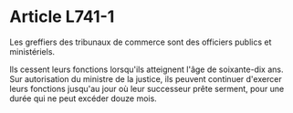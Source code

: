 # Article L741-1

<p>Les greffiers des tribunaux de commerce sont des officiers publics et ministériels.</p><p>Ils cessent leurs fonctions lorsqu'ils atteignent l'âge de soixante-dix ans. Sur autorisation du ministre de la justice, ils peuvent continuer d'exercer leurs fonctions jusqu'au jour où leur successeur prête serment, pour une durée qui ne peut excéder douze mois.</p>